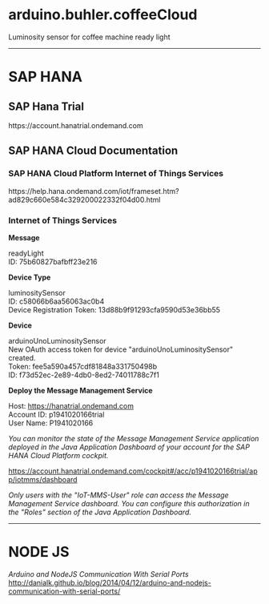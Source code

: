 # arduino.buhler.coffeeCloud
Luminosity sensor for coffee machine ready light
<hr>
<h1>SAP HANA</h1>
<h2>SAP Hana Trial</h2>
https://account.hanatrial.ondemand.com

<h2>SAP HANA Cloud Documentation</h2>
<h3>SAP HANA Cloud Platform Internet of Things Services</h3>
https://help.hana.ondemand.com/iot/frameset.htm?ad829c660e584c329200022332f04d00.html

<h3>Internet of Things Services</h3>

<b>Message</b>

readyLight<br>
ID: 75b60827bafbff23e216

<b>Device Type</b>

luminositySensor<br>
ID: c58066b6aa56063ac0b4<br>
Device Registration Token: 13d88b9f91293cfa9590d53e36bb55

<b>Device</b>

arduinoUnoLuminositySensor<br>
New OAuth access token for device "arduinoUnoLuminositySensor" created. <br>
Token: fee5a590a457cdf81848a331750498b<br>
ID: f73d52ec-2e89-4db0-8ed2-74011788c7f1

<b>Deploy the Message Management Service</b>

Host: https://hanatrial.ondemand.com<br>
Account ID: p1941020166trial<br>
User Name: P1941020166

<i>You can monitor the state of the Message Management Service application deployed in the Java Application Dashboard of your account for the SAP HANA Cloud Platform cockpit.</i><br>

https://account.hanatrial.ondemand.com/cockpit#/acc/p1941020166trial/app/iotmms/dashboard

<i>Only users with the "IoT-MMS-User" role can access the Message Management Service dashboard. You can configure this authorization in the "Roles" section of the Java Application Dashboard.</i><br>

<hr>
<h1>NODE JS</h1>

<i>Arduino and NodeJS Communication With Serial Ports</i><br>
http://danialk.github.io/blog/2014/04/12/arduino-and-nodejs-communication-with-serial-ports/